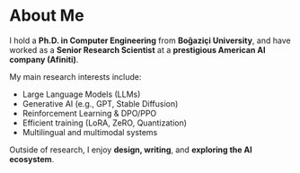 # About Me

I hold a **Ph.D. in Computer Engineering** from **Boğaziçi University**, and have worked as a **Senior Research Scientist** at a **prestigious American AI company (Afiniti)**.  

My main research interests include:
- Large Language Models (LLMs)
- Generative AI (e.g., GPT, Stable Diffusion)
- Reinforcement Learning & DPO/PPO
- Efficient training (LoRA, ZeRO, Quantization)
- Multilingual and multimodal systems

Outside of research, I enjoy **design, writing**, and **exploring the AI ecosystem**.
